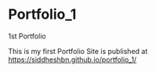 # Portfolio_1
1st Portfolio

This is my first Portfolio
Site is published at https://siddheshbn.github.io/portfolio_1/

